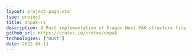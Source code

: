 ```yaml
---
layout: project-page.vto
type: project
title: dnpak-rs
description: A Rust implementation of Dragon Nest PAK structure file
github_url: https://crates.io/crates/dnpak
technologies: ["Rust"]
date: 2022-04-11
---
```

